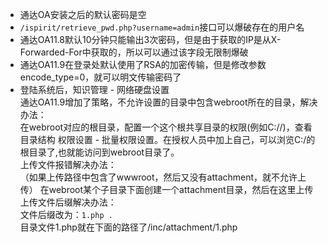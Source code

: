 - 通达OA安装之后的默认密码是空
- `/ispirit/retrieve_pwd.php?username=admin`接口可以爆破存在的用户名
- 通达OA11.8默认10分钟只能输出3次密码，但是由于获取的IP是从X-Forwarded-For中获取的，所以可以通过该字段无限制爆破
- 通达OA11.9在登录处默认使用了RSA的加密传输，但是修改参数encode_type=0，就可以明文传输密码了
- 登陆系统后，知识管理 - 网络硬盘设置  
通达OA11.9增加了策略，不允许设置的目录中包含webroot所在的目录，解决办法：  
在webroot对应的根目录，配置一个这个根共享目录的权限(例如C://)，查看目录结构 权限设置 - 批量权限设置。在授权人员中加上自己，可以浏览C:/的根目录了,也就能访问到webroot目录了。  
上传文件报错解决办法：  
（如果上传路径中包含了wwwroot，然后又没有attachment，就不允许上传） 
在webroot某个子目录下面创建一个attachment目录，然后在这里上传
上传文件后缀解决办法：  
文件后缀改为：`1.php . `  
目录文件1.php就在下面的路径了/inc/attachment/1.php